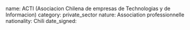 name: ACTI (Asociacion Chilena de empresas de Technologias  y de Informacion)
category: private_sector
nature:  Association professionnelle 
nationality: Chili
date_signed:
    